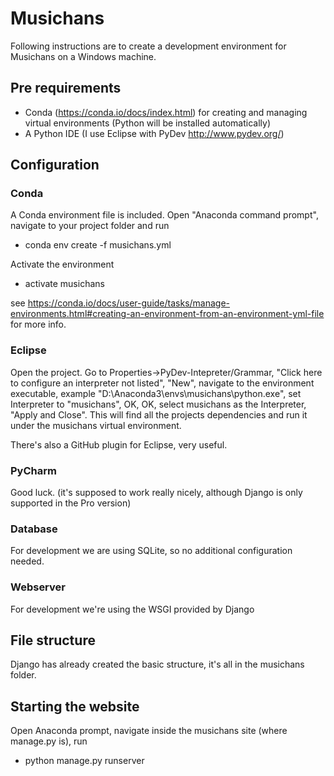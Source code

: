 # Musichans
Following instructions are to create a development environment for Musichans on a Windows machine.

## Pre requirements
- Conda (https://conda.io/docs/index.html) for creating and managing virtual environments (Python will be installed automatically)
- A Python IDE (I use Eclipse with PyDev http://www.pydev.org/)

## Configuration
### Conda
A Conda environment file is included. Open "Anaconda command prompt", navigate to your project folder and run
- conda env create -f musichans.yml 

Activate the environment
- activate musichans

see https://conda.io/docs/user-guide/tasks/manage-environments.html#creating-an-environment-from-an-environment-yml-file for more info.

### Eclipse
Open the project. Go to Properties->PyDev-Intepreter/Grammar, "Click here to configure an interpreter not listed", "New", navigate to the environment executable, example "D:\Anaconda3\envs\musichans\python.exe", set Interpreter to "musichans", OK, OK, select musichans as the Interpreter, "Apply and Close". This will find all the projects dependencies and run it under the musichans virtual environment.

There's also a GitHub plugin for Eclipse, very useful.

### PyCharm
Good luck. (it's supposed to work really nicely, although Django is only supported in the Pro version)

### Database
For development we are using SQLite, so no additional configuration needed.

### Webserver
For development we're using the WSGI provided by Django

## File structure
Django has already created the basic structure, it's all in the musichans folder. 

## Starting the website
Open Anaconda prompt, navigate inside the musichans site (where manage.py is), run
- python manage.py runserver
